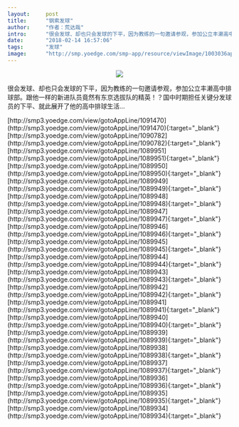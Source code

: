 ```yaml
---
layout:     post
title:      "钢索发球"
author:     "作者：荒达哉"
intro:      "很会发球、却也只会发球的下平，因为教练的一句邀请参观，参加公立丰濑高中排球部。跟他一样的新进队员竟然有东京选拔队的精英！？国中时期担任关键分发球员的下平、就此展开了他的高中排球生活…"
date:       "2018-02-14 16:57:06"
tags:       "发球"
image:      "http://smp.yoedge.com/smp-app/resource/viewImage/1003036appline.png"
---
```

<div style="text-align: center">
<p><img src="http://smp.yoedge.com/smp-app/resource/viewImage/1003036appline.png"/></p>
</div>
<p class="post-meta">
<span>很会发球、却也只会发球的下平，因为教练的一句邀请参观，参加公立丰濑高中排球部。跟他一样的新进队员竟然有东京选拔队的精英！？国中时期担任关键分发球员的下平、就此展开了他的高中排球生活…</span>
</p>
[http://smp3.yoedge.com/view/gotoAppLine/1091470](http://smp3.yoedge.com/view/gotoAppLine/1091470){:target="_blank"}
[http://smp3.yoedge.com/view/gotoAppLine/1090782](http://smp3.yoedge.com/view/gotoAppLine/1090782){:target="_blank"}
[http://smp3.yoedge.com/view/gotoAppLine/1089951](http://smp3.yoedge.com/view/gotoAppLine/1089951){:target="_blank"}
[http://smp3.yoedge.com/view/gotoAppLine/1089950](http://smp3.yoedge.com/view/gotoAppLine/1089950){:target="_blank"}
[http://smp3.yoedge.com/view/gotoAppLine/1089949](http://smp3.yoedge.com/view/gotoAppLine/1089949){:target="_blank"}
[http://smp3.yoedge.com/view/gotoAppLine/1089948](http://smp3.yoedge.com/view/gotoAppLine/1089948){:target="_blank"}
[http://smp3.yoedge.com/view/gotoAppLine/1089947](http://smp3.yoedge.com/view/gotoAppLine/1089947){:target="_blank"}
[http://smp3.yoedge.com/view/gotoAppLine/1089946](http://smp3.yoedge.com/view/gotoAppLine/1089946){:target="_blank"}
[http://smp3.yoedge.com/view/gotoAppLine/1089945](http://smp3.yoedge.com/view/gotoAppLine/1089945){:target="_blank"}
[http://smp3.yoedge.com/view/gotoAppLine/1089944](http://smp3.yoedge.com/view/gotoAppLine/1089944){:target="_blank"}
[http://smp3.yoedge.com/view/gotoAppLine/1089943](http://smp3.yoedge.com/view/gotoAppLine/1089943){:target="_blank"}
[http://smp3.yoedge.com/view/gotoAppLine/1089942](http://smp3.yoedge.com/view/gotoAppLine/1089942){:target="_blank"}
[http://smp3.yoedge.com/view/gotoAppLine/1089941](http://smp3.yoedge.com/view/gotoAppLine/1089941){:target="_blank"}
[http://smp3.yoedge.com/view/gotoAppLine/1089940](http://smp3.yoedge.com/view/gotoAppLine/1089940){:target="_blank"}
[http://smp3.yoedge.com/view/gotoAppLine/1089939](http://smp3.yoedge.com/view/gotoAppLine/1089939){:target="_blank"}
[http://smp3.yoedge.com/view/gotoAppLine/1089938](http://smp3.yoedge.com/view/gotoAppLine/1089938){:target="_blank"}
[http://smp3.yoedge.com/view/gotoAppLine/1089937](http://smp3.yoedge.com/view/gotoAppLine/1089937){:target="_blank"}
[http://smp3.yoedge.com/view/gotoAppLine/1089936](http://smp3.yoedge.com/view/gotoAppLine/1089936){:target="_blank"}
[http://smp3.yoedge.com/view/gotoAppLine/1089935](http://smp3.yoedge.com/view/gotoAppLine/1089935){:target="_blank"}
[http://smp3.yoedge.com/view/gotoAppLine/1089934](http://smp3.yoedge.com/view/gotoAppLine/1089934){:target="_blank"}


